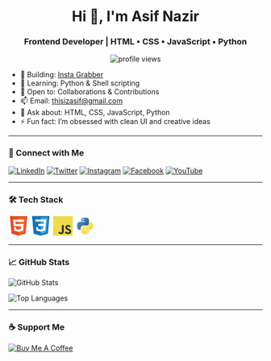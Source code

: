 <h1 align="center">Hi 👋, I'm Asif Nazir</h1>
<h3 align="center">Frontend Developer | HTML • CSS • JavaScript • Python</h3>

<p align="center">
  <img src="https://komarev.com/ghpvc/?username=thisizasif&label=Profile%20views&color=0e75b6&style=flat" alt="profile views" />
</p>

- 🔨 Building: [Insta Grabber](https://github.com/thisizasif/instaGrabber)  
- 🌱 Learning: Python & Shell scripting  
- 🤝 Open to: Collaborations & Contributions  
- 📫 Email: [thisizasif@gmail.com](mailto:thisizasif@gmail.com)  
- 💬 Ask about: HTML, CSS, JavaScript, Python  
- ⚡ Fun fact: I’m obsessed with clean UI and creative ideas  

---

### 🚀 Connect with Me  
<p align="left">
  <a href="https://linkedin.com/in/thisizasif" target="_blank"><img src="https://raw.githubusercontent.com/rahuldkjain/github-profile-readme-generator/master/src/images/icons/Social/linked-in-alt.svg" alt="LinkedIn" height="30" width="40"/></a>
  <a href="https://twitter.com/thisixasif" target="_blank"><img src="https://raw.githubusercontent.com/rahuldkjain/github-profile-readme-generator/master/src/images/icons/Social/twitter.svg" alt="Twitter" height="30" width="40"/></a>
  <a href="https://instagram.com/thisizasif" target="_blank"><img src="https://raw.githubusercontent.com/rahuldkjain/github-profile-readme-generator/master/src/images/icons/Social/instagram.svg" alt="Instagram" height="30" width="40"/></a>
  <a href="https://fb.com/thisizasiff" target="_blank"><img src="https://raw.githubusercontent.com/rahuldkjain/github-profile-readme-generator/master/src/images/icons/Social/facebook.svg" alt="Facebook" height="30" width="40"/></a>
  <a href="https://www.youtube.com/c/thisizasif" target="_blank"><img src="https://raw.githubusercontent.com/rahuldkjain/github-profile-readme-generator/master/src/images/icons/Social/youtube.svg" alt="YouTube" height="30" width="40"/></a>
</p>

---

### 🛠️ Tech Stack  
<p align="left">
  <img src="https://raw.githubusercontent.com/devicons/devicon/master/icons/html5/html5-original.svg" alt="HTML5" width="40" height="40"/>
  <img src="https://raw.githubusercontent.com/devicons/devicon/master/icons/css3/css3-original.svg" alt="CSS3" width="40" height="40"/>
  <img src="https://raw.githubusercontent.com/devicons/devicon/master/icons/javascript/javascript-original.svg" alt="JavaScript" width="40" height="40"/>
  <img src="https://raw.githubusercontent.com/devicons/devicon/master/icons/python/python-original.svg" alt="Python" width="40" height="40"/>
</p>

---

### 📈 GitHub Stats  
<p>
  <img src="https://github-readme-stats.vercel.app/api?username=thisizasif&show_icons=true&theme=default" alt="GitHub Stats"/>
</p>
<p>
  <img src="https://github-readme-stats.vercel.app/api/top-langs/?username=thisizasif&layout=compact&langs_count=6" alt="Top Languages"/>
</p>

---

### ☕ Support Me
<p>
  <a href="https://www.buymeacoffee.com/Thisizasif">
    <img src="https://cdn.buymeacoffee.com/buttons/v2/default-yellow.png" height="50" width="210" alt="Buy Me A Coffee" />
  </a>
</p>
